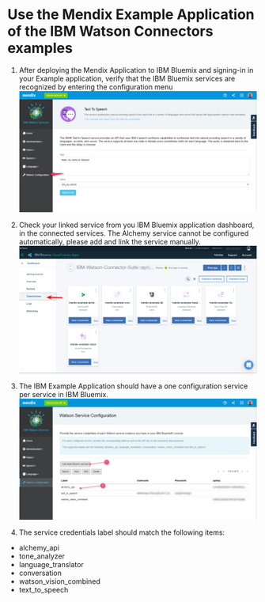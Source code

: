 # Use the Mendix Example Application of the IBM Watson Connectors examples

1. After deploying the Mendix Application to IBM Bluemix and signing-in in your Example application, verify that the IBM Bluemix services are recognized by entering the configuration menu
![step 1: go to config](images/usage_ibm_1.png)

2. Check your linked service from you IBM Bluemix application dashboard, in the connected services. The Alchemy service cannot be configured automatically, please add and link the service manually.
![step 1: go to connected services](images/usage_ibm_2.png)

3. The IBM Example Application should have a one configuration service per service in IBM Bluemix.
![step 1: go to config](images/usage_ibm_3.png)

4. The service credentials label should match the following items:

  * alchemy_api
  * tone_analyzer
  * language_translator
  * conversation
  * watson_vision_combined
  * text_to_speech
